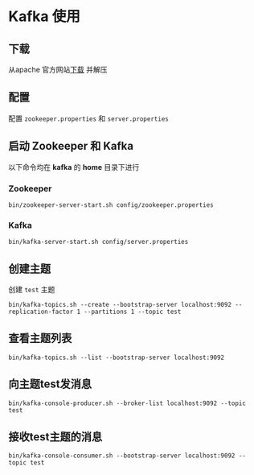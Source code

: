 # Kafka 使用

## 下载

从apache 官方网站[下载](https://kafka.apache.org/downloads) 并解压

## 配置

配置 `zookeeper.properties` 和 `server.properties` 

## 启动 Zookeeper 和 Kafka

以下命令均在 **kafka** 的 **home** 目录下进行

### Zookeeper

```shell
bin/zookeeper-server-start.sh config/zookeeper.properties
```

### Kafka 

```shell
bin/kafka-server-start.sh config/server.properties
```

## 创建主题

创建 `test` 主题

```shell
bin/kafka-topics.sh --create --bootstrap-server localhost:9092 --replication-factor 1 --partitions 1 --topic test
```

## 查看主题列表

```shell
bin/kafka-topics.sh --list --bootstrap-server localhost:9092
```

## 向主题test发消息

```shell
bin/kafka-console-producer.sh --broker-list localhost:9092 --topic test
```

## 接收test主题的消息

```shell
bin/kafka-console-consumer.sh --bootstrap-server localhost:9092 --topic test
```